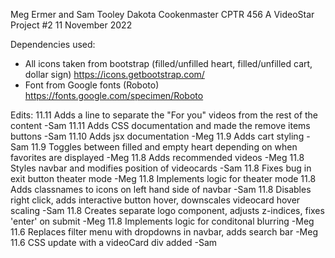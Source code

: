 Meg Ermer and Sam Tooley
Dakota Cookenmaster
CPTR 456 A
VideoStar Project #2
11 November 2022

Dependencies used:
- All icons taken from bootstrap (filled/unfilled heart, filled/unfilled cart, dollar sign)
    https://icons.getbootstrap.com/
- Font from Google fonts (Roboto)
    https://fonts.google.com/specimen/Roboto

Edits:
11.11 Adds a line to separate the "For you" videos from the rest of the content -Sam
11.11 Adds CSS documentation and made the remove items buttons -Sam
11.10 Adds jsx documentation -Meg
11.9 Adds cart styling -Sam
11.9 Toggles between filled and empty heart depending on when favorites are displayed -Meg
11.8 Adds recommended videos -Meg
11.8 Styles navbar and modifies position of videocards -Sam
11.8 Fixes bug in exit button theater mode -Meg
11.8 Implements logic for theater mode
11.8 Adds classnames to icons on left hand side of navbar -Sam
11.8 Disables right click, adds interactive button hover, downscales videocard hover scaling -Sam
11.8 Creates separate logo component, adjusts z-indices, fixes 'enter' on submit -Meg
11.8 Implements logic for conditonal blurring -Meg 
11.6 Replaces filter menu with dropdowns in navbar, adds search bar -Meg
11.6 CSS update with a videoCard div added -Sam

